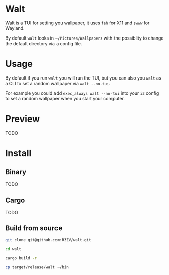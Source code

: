 # Walt

Walt is a TUI for setting you wallpaper, it uses `feh` for X11 and
`swww` for Wayland.

By default `walt` looks in `~/Pictures/Wallpapers` with the possiblity
to change the default directory via a config file.

# Usage

By default if you run `walt` you will run the TUI, but you can also you `walt`
as a CLI to set a random wallpaper via `walt --no-tui`.

For example you could add `exec_always walt --no-tui` into your `i3` config
to set a random wallpaper when you start your computer.

# Preview

TODO

# Install

## Binary

TODO

## Cargo

TODO

## Build from source

```bash
git clone git@github.com:R3ZV/walt.git

cd walt

cargo build -r

cp target/release/walt ~/bin
```

